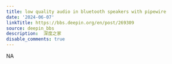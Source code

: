 ```yaml
---
title: low quality audio in bluetooth speakers with pipewire
date: '2024-06-07'
linkTitle: https://bbs.deepin.org/en/post/269309
source: deepin_bbs
description:  深度之家 
disable_comments: true
---
```

NA
